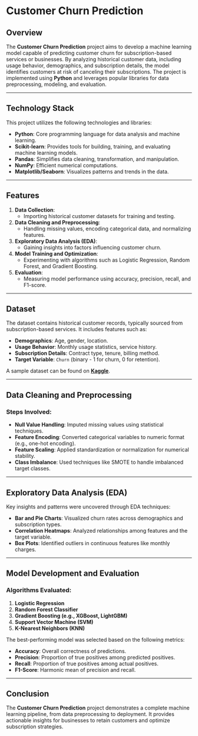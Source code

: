 # Customer Churn Prediction  

## Overview  
The **Customer Churn Prediction** project aims to develop a machine learning model capable of predicting customer churn for subscription-based services or businesses. By analyzing historical customer data, including usage behavior, demographics, and subscription details, the model identifies customers at risk of canceling their subscriptions. The project is implemented using **Python** and leverages popular libraries for data preprocessing, modeling, and evaluation.  

---

## Technology Stack  
This project utilizes the following technologies and libraries:  
- **Python**: Core programming language for data analysis and machine learning.  
- **Scikit-learn**: Provides tools for building, training, and evaluating machine learning models.  
- **Pandas**: Simplifies data cleaning, transformation, and manipulation.  
- **NumPy**: Efficient numerical computations.  
- **Matplotlib/Seaborn**: Visualizes patterns and trends in the data.  

---

## Features  
1. **Data Collection**:  
   - Importing historical customer datasets for training and testing.  
2. **Data Cleaning and Preprocessing**:  
   - Handling missing values, encoding categorical data, and normalizing features.  
3. **Exploratory Data Analysis (EDA)**:  
   - Gaining insights into factors influencing customer churn.  
4. **Model Training and Optimization**:  
   - Experimenting with algorithms such as Logistic Regression, Random Forest, and Gradient Boosting.  
5. **Evaluation**:  
   - Measuring model performance using accuracy, precision, recall, and F1-score.  

---

## Dataset  
The dataset contains historical customer records, typically sourced from subscription-based services. It includes features such as:  
- **Demographics**: Age, gender, location.  
- **Usage Behavior**: Monthly usage statistics, service history.  
- **Subscription Details**: Contract type, tenure, billing method.  
- **Target Variable**: `Churn` (binary - 1 for churn, 0 for retention).  

A sample dataset can be found on **[Kaggle](https://www.kaggle.com/datasets/shantanudhakadd/bank-customer-churn-prediction)**.  

---

## Data Cleaning and Preprocessing  
### Steps Involved:  
- **Null Value Handling**: Imputed missing values using statistical techniques.  
- **Feature Encoding**: Converted categorical variables to numeric format (e.g., one-hot encoding).  
- **Feature Scaling**: Applied standardization or normalization for numerical stability.  
- **Class Imbalance**: Used techniques like SMOTE to handle imbalanced target classes.  

---

## Exploratory Data Analysis (EDA)  
Key insights and patterns were uncovered through EDA techniques:  
- **Bar and Pie Charts**: Visualized churn rates across demographics and subscription types.  
- **Correlation Heatmaps**: Analyzed relationships among features and the target variable.  
- **Box Plots**: Identified outliers in continuous features like monthly charges.  

---

## Model Development and Evaluation  
### Algorithms Evaluated:  
1. **Logistic Regression**  
2. **Random Forest Classifier**  
3. **Gradient Boosting (e.g., XGBoost, LightGBM)**  
4. **Support Vector Machine (SVM)**  
5. **K-Nearest Neighbors (KNN)**  

The best-performing model was selected based on the following metrics:  
- **Accuracy**: Overall correctness of predictions.  
- **Precision**: Proportion of true positives among predicted positives.  
- **Recall**: Proportion of true positives among actual positives.  
- **F1-Score**: Harmonic mean of precision and recall.  

---

## Conclusion  
The **Customer Churn Prediction** project demonstrates a complete machine learning pipeline, from data preprocessing to deployment. It provides actionable insights for businesses to retain customers and optimize subscription strategies.  
